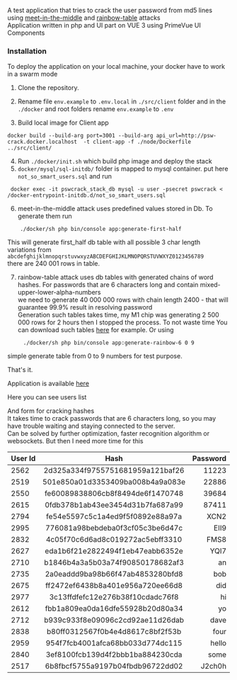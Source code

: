 A test application that tries to crack the user password from md5 lines<br>
using [meet-in-the-middle](https://en.wikipedia.org/wiki/Meet-in-the-middle_attack) and [rainbow-table](https://en.wikipedia.org/wiki/Rainbow_table) attacks<br>
Application written in php and UI part on VUE 3 using PrimeVue UI Components

### Installation

To deploy the application on your local machine, your docker have to work in a swarm mode

1. Clone the repository.

2. Rename file ```env.example``` to ```.env.local``` in ```./src/client``` folder and in the ```./docker``` and root folders rename ```env.example``` to ```.env```

3. Build local image for Client app
```shell
docker build --build-arg port=3001 --build-arg api_url=http://psw-crack.docker.localhost  -t client-app -f ./node/Dockerfile ../src/client/
```
4. Run ```./docker/init.sh``` which build php image and deploy the stack  
5. ```docker/mysql/sql-initdb/``` folder is mapped to mysql container. put here ```not_so_smart_users.sql``` and run
```shell
 docker exec -it pswcrack_stack_db mysql -u user -psecret pswcrack < /docker-entrypoint-initdb.d/not_so_smart_users.sql
```
6. meet-in-the-middle attack uses predefined values stored in Db. To generate them run
````shell
    ./docker/sh php bin/console app:generate-first-half
````
This will generate first_half db table with all possible 3 char length variations from ```abcdefghijklmnopqrstuvwxyzABCDEFGHIJKLMNOPQRSTUVWXYZ0123456789```<br>
there are 240 001 rows in table.

7. rainbow-table attack uses db tables with generated chains of word hashes. For passwords that are 6 characters long and contain mixed-upper-lower-alpha-numbers<br>
we need to generate 40 000 000 rows with chain length 2400 - that will guarantee 99.9% result in resolving password<br>
Generation such tables takes time, my M1 chip was generating  2 500 000 rows for 2 hours then I stopped the process.
To not waste time You can download such tables [here](http://project-rainbowcrack.com/table.htm) for example.
Or using 
```shell
     ./docker/sh php bin/console app:generate-rainbow-6 0 9
```
simple generate table from 0 to 9 numbers for test purpose. 

That's it.

Application is available [here](http://psw-crack.docker.localhost/) 

Here you can see users list

And form for cracking hashes<br>
It takes  time to crack  passwords that are 6 characters long, so you may have trouble waiting and staying connected to the server.<br> 
Can be solved by further optimization, faster recognition algorithm or websockets. But then I need more time for this

| User Id |               Hash               |  Password |
|:--------|:--------------------------------:|----------:|
| 2562    | 2d325a334f9755751681959a121baf26 |     11223 |
| 2519    | 501e850a01d3353409ba008b4a9a083e |     22886 |
| 2550    | fe60089838806cb8f8494de6f1470748 |     39684 |
| 2615    | 0fdb378b1ab43ee3454d31b7fa687a99 |     87411 |
| 2794    | fe54e5597c5c1a4ed9f5f0892e88a97a |      XCN2 |
| 2995    | 776081a98bebdeba0f3cf05c3be6d47c |      EII9 |
| 2832    | 4c05f70c6d6ad8c019272ac5ebff3310 |      FMS8 |
| 2627    | eda1b6f21e2822494f1eb47eabb6352e |      YQI7 |
| 2710    | b1846b4a3a5b03a74f90850178682af3 |        an |
| 2735    | 2a0eaddd9ba98b66f47ab4853280bfd8 |       bob |
| 2675    | ff2472ef6438b8a401e956a720ee66d8 |       did |
| 2977    | 3c13ffdfefc12e276b38f10cdadc76f8 |        hi |
| 2612    | fbb1a809ea0da16dfe55928b20d80a34 |        yo |
| 2712    | b939c933f8e09096c2cd92ae11d26dab |      dave |
| 2838    | b80ff0312567f0b4e4d8617c8bf2f53b |      four |
| 2959    | 954f7fcb4001afca68bb033d774dc115 |     hello |
| 2840    | 3ef8100fcb139d4f2bbb1ba884230cda |      some |
| 2517    | 6b8fbcf5755a9197b04fbdb96722dd02 |    J2ch0h |